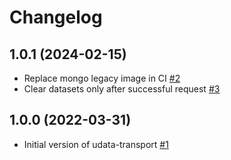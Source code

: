 # Changelog

## 1.0.1 (2024-02-15)

- Replace mongo legacy image in CI [#2](https://github.com/opendatateam/udata-transport/pull/2)
- Clear datasets only after successful request [#3](https://github.com/opendatateam/udata-transport/pull/3)

## 1.0.0 (2022-03-31)

- Initial version of udata-transport [#1](https://github.com/opendatateam/udata-transport/pull/1)
